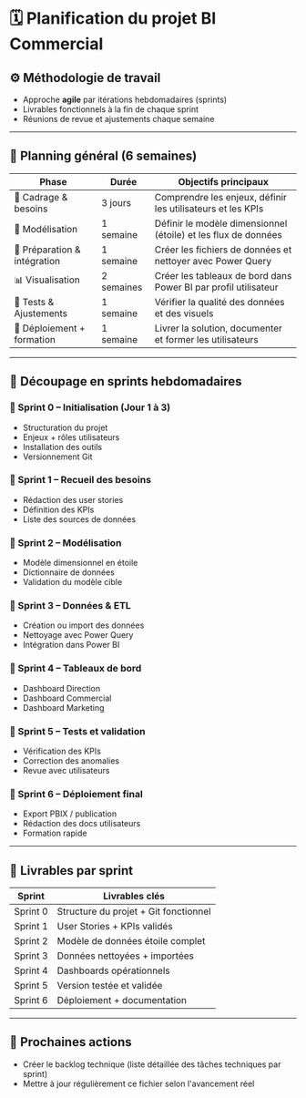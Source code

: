 # 🗓️ Planification du projet BI Commercial

## ⚙️ Méthodologie de travail

- Approche **agile** par itérations hebdomadaires (sprints)
- Livrables fonctionnels à la fin de chaque sprint
- Réunions de revue et ajustements chaque semaine

---

## 📌 Planning général (6 semaines)

| Phase                         | Durée         | Objectifs principaux                          |
|-------------------------------|---------------|-----------------------------------------------|
| 📖 Cadrage & besoins           | 3 jours       | Comprendre les enjeux, définir les utilisateurs et les KPIs |
| 📐 Modélisation               | 1 semaine     | Définir le modèle dimensionnel (étoile) et les flux de données |
| 🔄 Préparation & intégration  | 1 semaine     | Créer les fichiers de données et nettoyer avec Power Query |
| 📊 Visualisation              | 2 semaines    | Créer les tableaux de bord dans Power BI par profil utilisateur |
| 🧪 Tests & Ajustements        | 1 semaine     | Vérifier la qualité des données et des visuels |
| 🚀 Déploiement + formation    | 1 semaine     | Livrer la solution, documenter et former les utilisateurs |

---

## 🧱 Découpage en sprints hebdomadaires

### 🔹 Sprint 0 – Initialisation (Jour 1 à 3)
- Structuration du projet
- Enjeux + rôles utilisateurs
- Installation des outils
- Versionnement Git

### 🔹 Sprint 1 – Recueil des besoins
- Rédaction des user stories
- Définition des KPIs
- Liste des sources de données

### 🔹 Sprint 2 – Modélisation
- Modèle dimensionnel en étoile
- Dictionnaire de données
- Validation du modèle cible

### 🔹 Sprint 3 – Données & ETL
- Création ou import des données
- Nettoyage avec Power Query
- Intégration dans Power BI

### 🔹 Sprint 4 – Tableaux de bord
- Dashboard Direction
- Dashboard Commercial
- Dashboard Marketing

### 🔹 Sprint 5 – Tests et validation
- Vérification des KPIs
- Correction des anomalies
- Revue avec utilisateurs

### 🔹 Sprint 6 – Déploiement final
- Export PBIX / publication
- Rédaction des docs utilisateurs
- Formation rapide

---

## 🧾 Livrables par sprint

| Sprint  | Livrables clés |
|---------|----------------|
| Sprint 0 | Structure du projet + Git fonctionnel |
| Sprint 1 | User Stories + KPIs validés |
| Sprint 2 | Modèle de données étoile complet |
| Sprint 3 | Données nettoyées + importées |
| Sprint 4 | Dashboards opérationnels |
| Sprint 5 | Version testée et validée |
| Sprint 6 | Déploiement + documentation |

---

## 📘 Prochaines actions

- Créer le backlog technique (liste détaillée des tâches techniques par sprint)
- Mettre à jour régulièrement ce fichier selon l'avancement réel

